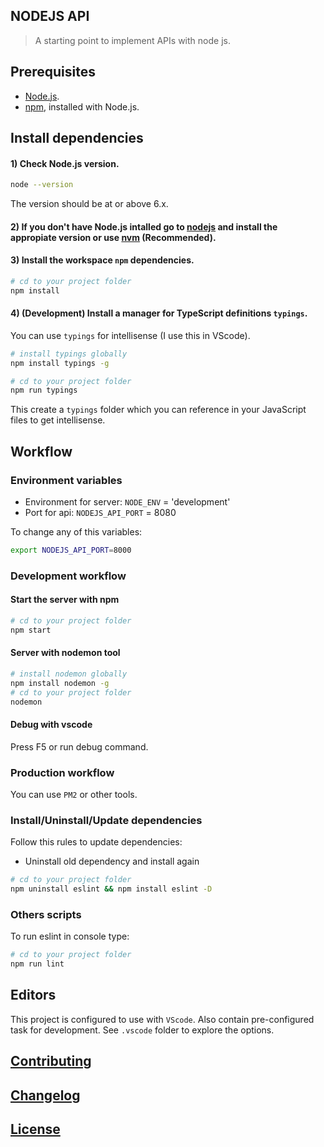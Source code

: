 ## NODEJS API

> A starting point to implement APIs with node js.


## Prerequisites

- [Node.js](https://nodejs.org/en/download/).
- [npm](https://www.npmjs.com/), installed with Node.js.

## Install dependencies

#### 1) Check Node.js version.
```sh
node --version
```
The version should be at or above 6.x.

#### 2) If you don't have Node.js intalled go to [nodejs](https://nodejs.org/en/download/) and install the appropiate version or use [nvm](http://www.sergiolepore.net/2014/06/30/nvm-instalando-y-usando-node-version-manager/) (Recommended).

#### 3) Install the workspace `npm` dependencies.
```sh
# cd to your project folder
npm install
```

#### 4) (Development) Install a manager for TypeScript definitions `typings`.
You can use `typings` for intellisense (I use this in VScode).

```sh
# install typings globally
npm install typings -g

# cd to your project folder
npm run typings
```
This create a `typings` folder which you can reference in your JavaScript files to get intellisense.


## Workflow

### Environment variables

- Environment for server: `NODE_ENV` = 'development'
- Port for api: `NODEJS_API_PORT` = 8080

To change any of this variables:

```sh
export NODEJS_API_PORT=8000
```

### Development workflow

#### Start the server with npm
```sh
# cd to your project folder
npm start
```

#### Server with nodemon tool
```sh
# install nodemon globally
npm install nodemon -g
# cd to your project folder
nodemon
```

#### Debug with vscode
Press F5 or run debug command.


### Production workflow
You can use `PM2` or other tools.

### Install/Uninstall/Update dependencies
Follow this rules to update dependencies:

- Uninstall old dependency and install again

```sh
# cd to your project folder
npm uninstall eslint && npm install eslint -D
```

### Others scripts

To run eslint in console type:

```sh
# cd to your project folder
npm run lint
```

## Editors
This project is configured to use with `VScode`. Also contain pre-configured task for development. See `.vscode` folder to explore the options.


## [Contributing](CONTRIBUTING.md)


## [Changelog](CHANGELOG.md)


## [License](LICENSE.md)